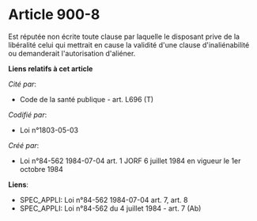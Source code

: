 # Article 900-8

Est réputée non écrite toute clause par laquelle le disposant prive de la libéralité celui qui mettrait en cause la validité
d'une clause d'inaliénabilité ou demanderait l'autorisation d'aliéner.

**Liens relatifs à cet article**

_Cité par_:

  - Code de la santé publique - art. L696 (T)

_Codifié par_:

  - Loi n°1803-05-03

_Créé par_:

  - Loi n°84-562 1984-07-04 art. 1 JORF 6 juillet 1984 en vigueur le 1er octobre 1984

**Liens**:

  - SPEC_APPLI: Loi n°84-562 1984-07-04 art. 7, art. 8
  - SPEC_APPLI: Loi n°84-562 du 4 juillet 1984 - art. 7 (Ab)
